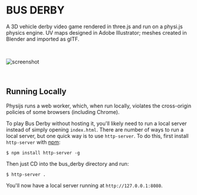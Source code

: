 # BUS DERBY

A 3D vehicle derby video game rendered in three.js and run on a physi.js physics engine. UV maps designed in Adobe Illustrator; meshes created in Blender and imported as glTF. 

<br>

![screenshot](https://dzwonsemrish7.cloudfront.net/items/2m0U072g25250e0I3m19/ezgif.com-video-to-gif.gif)

<br>

## Running Locally

Physijs runs a web worker, which, when run locally, violates the cross-origin policies of some browsers (including Chrome). 

To play Bus Derby without hosting it, you'll likely need to run a local server instead of simply opening `index.html`. There are number of ways to run a local server, but one quick way is to use `http-server`. To do this, first install `http-server` with [npm](https://www.npmjs.com/get-npm):

```
$ npm install http-server -g
```

Then just CD into the bus_derby directory and run:

```
$ http-server .
```

You'll now have a local server running at `http://127.0.0.1:8080`.